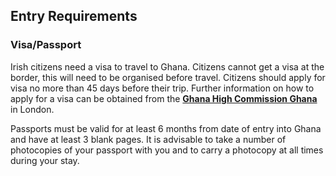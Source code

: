 ## Entry Requirements

### **Visa/Passport**

Irish citizens need a visa to travel to Ghana. Citizens cannot get a visa at the border, this will need to be organised before travel. Citizens should apply for visa no more than 45 days before their trip. Further information on how to apply for a visa can be obtained from the [**Ghana High Commission Ghana**](https://www.ghanahighcommissionuk.com/) in London.

Passports must be valid for at least 6 months from date of entry into Ghana and have at least 3 blank pages. It is advisable to take a number of photocopies of your passport with you and to carry a photocopy at all times during your stay.